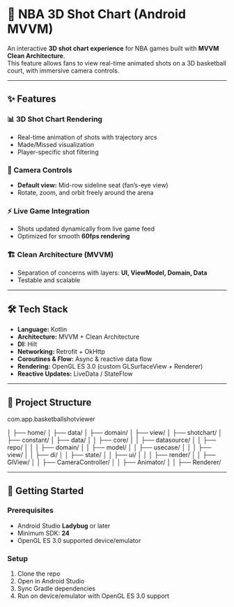 # 🏀 NBA 3D Shot Chart (Android MVVM)

An interactive **3D shot chart experience** for NBA games built with **MVVM Clean Architecture**.  
This feature allows fans to view real-time animated shots on a 3D basketball court, with immersive camera controls.

---

## ✨ Features

### 📊 3D Shot Chart Rendering
- Real-time animation of shots with trajectory arcs  
- Made/Missed visualization  
- Player-specific shot filtering  

### 🎥 Camera Controls
- **Default view:** Mid-row sideline seat (fan’s-eye view)  
- Rotate, zoom, and orbit freely around the arena  

### ⚡ Live Game Integration
- Shots updated dynamically from live game feed  
- Optimized for smooth **60fps rendering**  

### 🏗️ Clean Architecture (MVVM)
- Separation of concerns with layers: **UI, ViewModel, Domain, Data**  
- Testable and scalable  

---

## 🛠️ Tech Stack
- **Language:** Kotlin  
- **Architecture:** MVVM + Clean Architecture  
- **DI:** Hilt  
- **Networking:** Retrofit + OkHttp  
- **Coroutines & Flow:** Async & reactive data flow  
- **Rendering:** OpenGL ES 3.0 (custom GLSurfaceView + Renderer)  
- **Reactive Updates:** LiveData / StateFlow  

---

## 📂 Project Structure
com.app.basketballshotviewer

│
├── home/
│ ├── data/
│ ├── domain/
│ ├── view/
│
├── shotchart/
│ ├── constant/
│ ├── data/
│ │ ├── core/
│ │ ├── datasource/
│ │ ├── repo/
│ │
│ ├── domain/
│ │ ├── model/
│ │ ├── usecase/
│ │
│ ├── view/
│ │ ├── di/
│ │ ├── state/
│ │ ├── ui/
│ │
│ ├── render/
│ │ ├── GlView/
│ │ ├── CameraController/
│ │ ├── Animator/
│ │ ├── Renderer/

---

## 🚀 Getting Started

### Prerequisites
- Android Studio **Ladybug** or later  
- Minimum SDK: **24**  
- OpenGL ES 3.0 supported device/emulator  

### Setup
1. Clone the repo  
2. Open in Android Studio
3. Sync Gradle dependencies
4. Run on device/emulator with OpenGL ES 3.0 support
